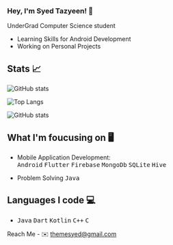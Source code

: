 ### Hey, I'm Syed Tazyeen! 👋
 UnderGrad Computer Science student
 - Learning Skills for Android Development
 - Working on Personal Projects

## Stats 📈

 ![GitHub stats](https://github-readme-streak-stats.herokuapp.com/?user=syedtazyeen)

 ![Top Langs](https://github-readme-stats.vercel.app/api/top-langs/?username=syedtazyeen&layout=compact)
 
 ![GitHub stats](https://github-readme-stats.vercel.app/api?username=syedtazyeen&show_icons=true)


## What I'm foucusing on 🖥️
 - Mobile Application Development:
   <br>
   <kbd>Android</kbd> <kbd>Flutter</kbd> <kbd>Firebase</kbd> <kbd>MongoDb</kbd> <kbd>SQLite</kbd> <kbd>Hive</kbd> 
   <br>
    
 - Problem Solving
   <kbd>Java</kbd>

## Languages I code 💻
 - <kbd>Java</kbd> <kbd>Dart</kbd> <kbd>Kotlin</kbd> <kbd>C++</kbd> <kbd>C</kbd>




Reach Me - 
✉️ themesyed@gmail.com



<!--
**syedtazyeen/syedtazyeen** is a ✨ _special_ ✨ repository because its `README.md` (this file) appears on your GitHub profile.

Here are some ideas to get you started:

- 🔭 I’m currently working on ...
- 🌱 I’m currently learning ...
- 👯 I’m looking to collaborate on ...
- 🤔 I’m looking for help with ...
- 💬 Ask me about ...
- 📫 How to reach me: ...
- 😄 Pronouns: ...
- ⚡ Fun fact: ...
-->
